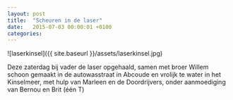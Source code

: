```yaml
---
layout: post
title:  "Scheuren in de laser"
date:   2015-07-03 00:00:01 +0100
categories:
---
```

![laserkinsel]({{ site.baseurl }}/assets/laserkinsel.jpg)

Deze zaterdag bij vader de laser opgehaald, samen met broer Willem schoon gemaakt in de autowasstraat in Abcoude en vrolijk te water in het Kinselmeer, met hulp van Marleen en de Doordrijvers, onder aanmoediging van Bernou en Brit (één T)

<!--more-->
